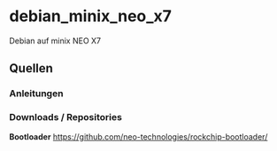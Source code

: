 # debian_minix_neo_x7
Debian auf minix NEO X7

## Quellen
### Anleitungen

### Downloads / Repositories
  **Bootloader**
  https://github.com/neo-technologies/rockchip-bootloader/
    
